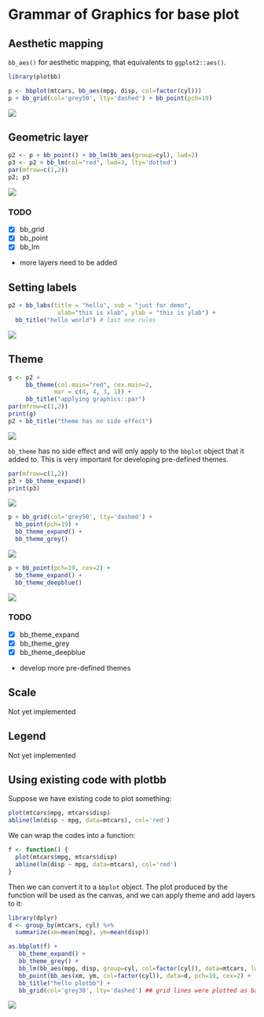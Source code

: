 <!-- README.md is generated from README.Rmd. Please edit that file -->

# Grammar of Graphics for base plot

## Aesthetic mapping

`bb_aes()` for aesthetic mapping, that equivalents to `ggplot2::aes()`.

``` r
library(plotbb)

p <- bbplot(mtcars, bb_aes(mpg, disp, col=factor(cyl)))
p + bb_grid(col='grey50', lty='dashed') + bb_point(pch=19)
```

![](README_files/figure-gfm/aes-1.png)<!-- -->

## Geometric layer

``` r
p2 <- p + bb_point() + bb_lm(bb_aes(group=cyl), lwd=2)
p3 <- p2 + bb_lm(col="red", lwd=3, lty='dotted')
par(mfrow=c(1,2))
p2; p3
```

![](README_files/figure-gfm/layer-1.png)<!-- -->

### TODO

  - [x] bb\_grid
  - [x] bb\_point
  - [x] bb\_lm
  - more layers need to be added

## Setting labels

``` r
p2 + bb_labs(title = "hello", sub = "just for demo",
              xlab="this is xlab", ylab = "this is ylab") +
  bb_title("hello world") # last one rules            
```

![](README_files/figure-gfm/labs-1.png)<!-- -->

## Theme

``` r
g <- p2 +
     bb_theme(col.main="red", cex.main=2,
             mar = c(4, 4, 3, 1)) +
     bb_title("applying graphics::par")
par(mfrow=c(1,2))
print(g)
p2 + bb_title("theme has no side effect")
```

![](README_files/figure-gfm/theme-1.png)<!-- -->

`bb_theme` has no side effect and will only apply to the `bbplot` object
that it added to. This is very important for developing pre-defined
themes.

``` r
par(mfrow=c(1,2))
p3 + bb_theme_expand()
print(p3)
```

![](README_files/figure-gfm/theme-expand-1.png)<!-- -->

``` r
p + bb_grid(col='grey50', lty='dashed') +
  bb_point(pch=19) +
  bb_theme_expand() +
  bb_theme_grey()
```

![](README_files/figure-gfm/theme-grey-1.png)<!-- -->

``` r
p + bb_point(pch=19, cex=2) +
  bb_theme_expand() +
  bb_theme_deepblue()
```

![](README_files/figure-gfm/theme-blue-1.png)<!-- -->

### TODO

  - [x] bb\_theme\_expand
  - [x] bb\_theme\_grey
  - [x] bb\_theme\_deepblue
  - develop more pre-defined themes

## Scale

Not yet implemented

## Legend

Not yet implemented

## Using existing code with plotbb

Suppose we have existing code to plot something:

``` r
plot(mtcars$mpg, mtcars$disp)
abline(lm(disp ~ mpg, data=mtcars), col='red')
```

We can wrap the codes into a function:

``` r
f <- function() {
  plot(mtcars$mpg, mtcars$disp)
  abline(lm(disp ~ mpg, data=mtcars), col='red')
}
```

Then we can convert it to a `bbplot` object. The plot produced by the
function will be used as the canvas, and we can apply theme and add
layers to it:

``` r
library(dplyr)
d <- group_by(mtcars, cyl) %>%
  summarize(xm=mean(mpg), ym=mean(disp))

as.bbplot(f) +
   bb_theme_expand() +
   bb_theme_grey() +
   bb_lm(bb_aes(mpg, disp, group=cyl, col=factor(cyl)), data=mtcars, lwd=2, lty='dashed') +
   bb_point(bb_aes(xm, ym, col=factor(cyl)), data=d, pch=19, cex=2) +
   bb_title("hello plotbb") +
   bb_grid(col='grey30', lty='dashed') ## grid lines were plotted as background by default
```

![](README_files/figure-gfm/base-1.png)<!-- -->
